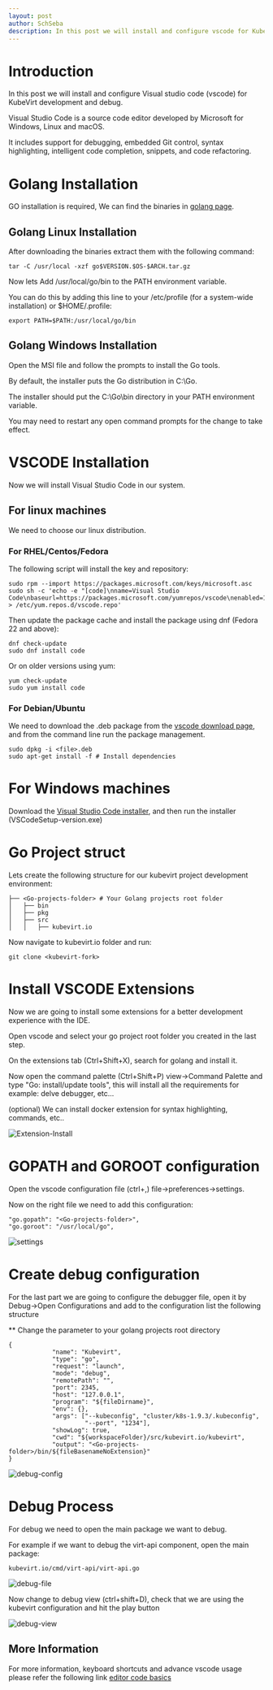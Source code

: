 ```yaml
---
layout: post
author: SchSeba
description: In this post we will install and configure vscode for KubeVirt development
---
```


# Introduction

In this post we will install and configure Visual studio code (vscode) for KubeVirt development and debug.

Visual Studio Code is a source code editor developed by Microsoft for Windows, Linux and macOS. 

It includes support for debugging, embedded Git control, syntax highlighting, intelligent code completion, snippets, and code refactoring.

# Golang Installation

GO installation is required, We can find the binaries in [golang page](https://golang.org/dl/).

## Golang Linux Installation

After downloading the binaries extract them with the following command:

```
tar -C /usr/local -xzf go$VERSION.$OS-$ARCH.tar.gz
```

Now lets Add /usr/local/go/bin to the PATH environment variable. 

You can do this by adding this line to your /etc/profile (for a system-wide installation) or $HOME/.profile:

```
export PATH=$PATH:/usr/local/go/bin
```

## Golang Windows Installation

Open the MSI file and follow the prompts to install the Go tools. 

By default, the installer puts the Go distribution in C:\Go.

The installer should put the C:\Go\bin directory in your PATH environment variable. 

You may need to restart any open command prompts for the change to take effect.

# VSCODE Installation
Now we will install Visual Studio Code in our system.

## For linux machines
We need to choose our linux distribution.

### For RHEL/Centos/Fedora
The following script will install the key and repository:

```
sudo rpm --import https://packages.microsoft.com/keys/microsoft.asc
sudo sh -c 'echo -e "[code]\nname=Visual Studio Code\nbaseurl=https://packages.microsoft.com/yumrepos/vscode\nenabled=1\ngpgcheck=1\ngpgkey=https://packages.microsoft.com/keys/microsoft.asc" > /etc/yum.repos.d/vscode.repo'
```

Then update the package cache and install the package using dnf (Fedora 22 and above):

```
dnf check-update
sudo dnf install code
```

Or on older versions using yum:

```
yum check-update
sudo yum install code
```

### For Debian/Ubuntu
We need to download the .deb package from the [vscode download page](https://code.visualstudio.com/Download),
and from the command line run the package management.

```
sudo dpkg -i <file>.deb
sudo apt-get install -f # Install dependencies
```

# For Windows machines
Download the [Visual Studio Code installer](https://go.microsoft.com/fwlink/?LinkID=534107), and then run the installer (VSCodeSetup-version.exe)

# Go Project struct
Lets create the following structure for our kubevirt project development environment:
```
├── <Go-projects-folder> # Your Golang projects root folder
│   ├── bin
│   ├── pkg
│   ├── src
│   │   ├── kubevirt.io
```

Now navigate to kubevirt.io folder and run:
```
git clone <kubevirt-fork>
```



# Install VSCODE Extensions
Now we are going to install some extensions for a better development experience with the IDE.

Open vscode and select your go project root folder you created in the last step.

On the extensions tab (Ctrl+Shift+X), search for golang and install it.

Now open the command palette (Ctrl+Shift+P) view->Command Palette and type "Go: install/update tools", this will install all the requirements for example: delve debugger, etc...

(optional) We can install docker extension for syntax highlighting, commands, etc..


![Extension-Install](../assets/2018-05-22-Use-VS-Code-for-Kube-Virt-Development/extension-install.png)


# GOPATH and GOROOT configuration
Open the vscode configuration file (ctrl+,) file->preferences->settings.

Now on the right file we need to add this configuration:
```
"go.gopath": "<Go-projects-folder>",
"go.goroot": "/usr/local/go",
```

![settings](../assets/2018-05-22-Use-VS-Code-for-Kube-Virt-Development/settings.png)

# Create debug configuration
For the last part we are going to configure the debugger file, open it by Debug->Open Configurations and add to the configuration list the following structure

** Change the <Go-projects-folder> parameter to your golang projects root directory 
```
{
            "name": "Kubevirt",
            "type": "go",
            "request": "launch",
            "mode": "debug",
            "remotePath": "",
            "port": 2345,
            "host": "127.0.0.1",
            "program": "${fileDirname}",
            "env": {},
            "args": ["--kubeconfig", "cluster/k8s-1.9.3/.kubeconfig", 
                     "--port", "1234"],
            "showLog": true,
            "cwd": "${workspaceFolder}/src/kubevirt.io/kubevirt",
            "output": "<Go-projects-folder>/bin/${fileBasenameNoExtension}"
}
```
![debug-config](../assets/2018-05-22-Use-VS-Code-for-Kube-Virt-Development/debug-config.png)

# Debug Process
For debug we need to open the main package we want to debug. 

For example if we want to debug the virt-api component, open the main package:
```
kubevirt.io/cmd/virt-api/virt-api.go
```
![debug-file](../assets/2018-05-22-Use-VS-Code-for-Kube-Virt-Development/debug-file.png)


Now change to debug view (ctrl+shift+D), check that we are using the kubevirt configuration and hit the play button

![debug-view](../assets/2018-05-22-Use-VS-Code-for-Kube-Virt-Development/debug-view.png)


## More Information
For more information, keyboard shortcuts and advance vscode usage please refer the following link
[editor code basics](https://code.visualstudio.com/docs/editor/codebasics)